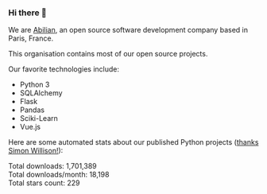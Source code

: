 ### Hi there 👋

We are [Abilian](https://abilian.com/), an open source software development company based in Paris, France.

This organisation contains most of our open source projects.

Our favorite technologies include:

- Python 3
- SQLAlchemy
- Flask
- Pandas
- Sciki-Learn
- Vue.js

Here are some automated stats about our published Python projects
([thanks Simon Willison!][sw-post]):

<!--marker-->
Total downloads: 1,701,389<br>
Total downloads/month: 18,198<br>
Total stars count: 229
<!--end-->

[sw-post]: https://simonwillison.net/2020/Jul/10/self-updating-profile-readme/